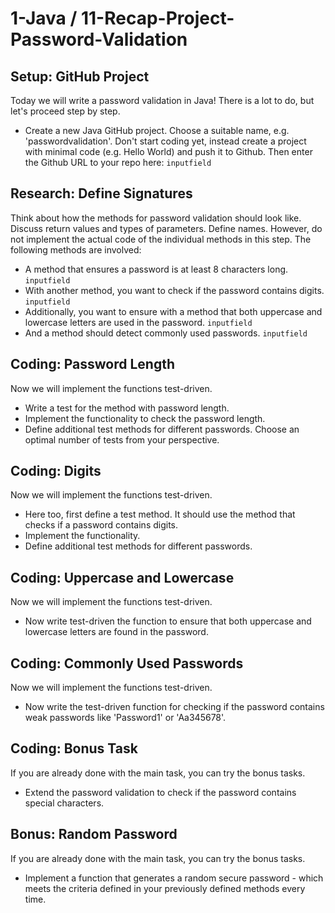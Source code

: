
# 1-Java / 11-Recap-Project-Password-Validation

## [](https://github.com/neuefische/hh-java-24-1-handouts/blob/main/1-Java/10-Recap-Project/challenges.md#setup-github-project)Setup: GitHub Project

Today we will write a password validation in Java! There is a lot to do, but let's proceed step by step.

-   Create a new Java GitHub project. Choose a suitable name, e.g. 'passwordvalidation'. Don't start coding yet, instead create a project with minimal code (e.g. Hello World) and push it to Github. Then enter the Github URL to your repo here:  `inputfield`

## [](https://github.com/neuefische/hh-java-24-1-handouts/blob/main/1-Java/10-Recap-Project/challenges.md#research-define-signatures)Research: Define Signatures

Think about how the methods for password validation should look like. Discuss return values and types of parameters. Define names. However, do not implement the actual code of the individual methods in this step. The following methods are involved:

-   A method that ensures a password is at least 8 characters long.  `inputfield`
-   With another method, you want to check if the password contains digits.  `inputfield`
-   Additionally, you want to ensure with a method that both uppercase and lowercase letters are used in the password.  `inputfield`
-   And a method should detect commonly used passwords.  `inputfield`

## [](https://github.com/neuefische/hh-java-24-1-handouts/blob/main/1-Java/10-Recap-Project/challenges.md#coding-password-length)Coding: Password Length

Now we will implement the functions test-driven.

-   Write a test for the method with password length.
-   Implement the functionality to check the password length.
-   Define additional test methods for different passwords. Choose an optimal number of tests from your perspective.

## [](https://github.com/neuefische/hh-java-24-1-handouts/blob/main/1-Java/10-Recap-Project/challenges.md#coding-digits)Coding: Digits

Now we will implement the functions test-driven.

-   Here too, first define a test method. It should use the method that checks if a password contains digits.
-   Implement the functionality.
-   Define additional test methods for different passwords.

## [](https://github.com/neuefische/hh-java-24-1-handouts/blob/main/1-Java/10-Recap-Project/challenges.md#coding-uppercase-and-lowercase)Coding: Uppercase and Lowercase

Now we will implement the functions test-driven.

-   Now write test-driven the function to ensure that both uppercase and lowercase letters are found in the password.

## [](https://github.com/neuefische/hh-java-24-1-handouts/blob/main/1-Java/10-Recap-Project/challenges.md#coding-commonly-used-passwords)Coding: Commonly Used Passwords

Now we will implement the functions test-driven.

-   Now write the test-driven function for checking if the password contains weak passwords like 'Password1' or 'Aa345678'.

## [](https://github.com/neuefische/hh-java-24-1-handouts/blob/main/1-Java/10-Recap-Project/challenges.md#coding-bonus-task)Coding: Bonus Task

If you are already done with the main task, you can try the bonus tasks.

-   Extend the password validation to check if the password contains special characters.

## [](https://github.com/neuefische/hh-java-24-1-handouts/blob/main/1-Java/10-Recap-Project/challenges.md#bonus-random-password)Bonus: Random Password

If you are already done with the main task, you can try the bonus tasks.

-   Implement a function that generates a random secure password - which meets the criteria defined in your previously defined methods every time.
